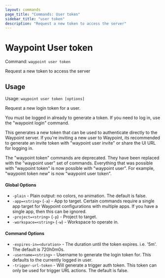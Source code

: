 ```yaml
---
layout: commands
page_title: "Commands: User token"
sidebar_title: "user token"
description: "Request a new token to access the server"
---
```


# Waypoint User token

Command: `waypoint user token`

Request a new token to access the server


## Usage

Usage: `waypoint user token [options]`


  Request a new login token for a user.

  You must be logged in already to generate a token. If you need to
  log in, use the "waypoint login" command.

  This generates a new token that can be used to authenticate directly
  to the Waypoint server. If you're inviting a new user to Waypoint,
  its recommended to generate an invite token with "waypoint user invite"
  or share the UI URL for logging in.

The "waypoint token" commands are deprecated. They have been replaced with
the "waypoint user" set of commands. Everything that was possible with
"waypoint token" is now possible with "waypoint user". For example,
"waypoint token new" is now "waypoint user token".

#### Global Options

- `-plain` - Plain output: no colors, no animation. The default is false.
- `-app=<string>` (`-a`) - App to target. Certain commands require a single app target for Waypoint configurations with multiple apps. If you have a single app, then this can be ignored.
- `-project=<string>` (`-p`) - Project to target.
- `-workspace=<string>` (`-w`) - Workspace to operate in.

#### Command Options

- `-expires-in=<duration>` - The duration until the token expires. i.e. '5m'. The default is 720h0m0s.
- `-username=<string>` - Username to generate the login token for. This defaults to the currently logged in user.
- `-trigger-url-token` - Will generate a trigger auth token. This token can only be used for trigger URL actions. The default is false.

